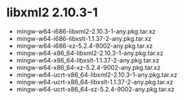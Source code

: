 # libxml2 2.10.3-1

 - mingw-w64-i686-libxml2-2.10.3-1-any.pkg.tar.xz
 - mingw-w64-i686-libxslt-1.1.37-2-any.pkg.tar.xz
 - mingw-w64-i686-xz-5.2.4-9002-any.pkg.tar.xz
 - mingw-w64-x86_64-libxml2-2.10.3-1-any.pkg.tar.xz
 - mingw-w64-x86_64-libxslt-1.1.37-2-any.pkg.tar.xz
 - mingw-w64-x86_64-xz-5.2.4-9002-any.pkg.tar.xz
 - mingw-w64-ucrt-x86_64-libxml2-2.10.3-1-any.pkg.tar.xz
 - mingw-w64-ucrt-x86_64-libxslt-1.1.37-2-any.pkg.tar.xz
 - mingw-w64-ucrt-x86_64-xz-5.2.4-9002-any.pkg.tar.xz
